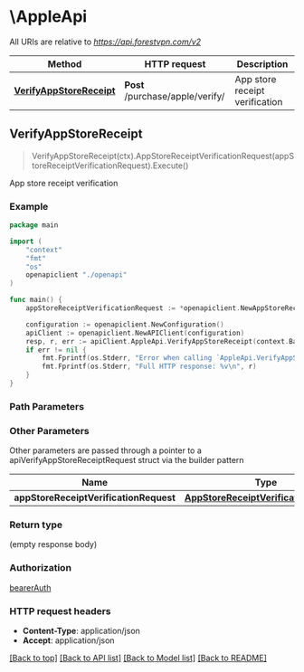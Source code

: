 # \AppleApi

All URIs are relative to *https://api.forestvpn.com/v2*

Method | HTTP request | Description
------------- | ------------- | -------------
[**VerifyAppStoreReceipt**](AppleApi.md#VerifyAppStoreReceipt) | **Post** /purchase/apple/verify/ | App store receipt verification



## VerifyAppStoreReceipt

> VerifyAppStoreReceipt(ctx).AppStoreReceiptVerificationRequest(appStoreReceiptVerificationRequest).Execute()

App store receipt verification

### Example

```go
package main

import (
    "context"
    "fmt"
    "os"
    openapiclient "./openapi"
)

func main() {
    appStoreReceiptVerificationRequest := *openapiclient.NewAppStoreReceiptVerificationRequest(string(123)) // AppStoreReceiptVerificationRequest | 

    configuration := openapiclient.NewConfiguration()
    apiClient := openapiclient.NewAPIClient(configuration)
    resp, r, err := apiClient.AppleApi.VerifyAppStoreReceipt(context.Background()).AppStoreReceiptVerificationRequest(appStoreReceiptVerificationRequest).Execute()
    if err != nil {
        fmt.Fprintf(os.Stderr, "Error when calling `AppleApi.VerifyAppStoreReceipt``: %v\n", err)
        fmt.Fprintf(os.Stderr, "Full HTTP response: %v\n", r)
    }
}
```

### Path Parameters



### Other Parameters

Other parameters are passed through a pointer to a apiVerifyAppStoreReceiptRequest struct via the builder pattern


Name | Type | Description  | Notes
------------- | ------------- | ------------- | -------------
 **appStoreReceiptVerificationRequest** | [**AppStoreReceiptVerificationRequest**](AppStoreReceiptVerificationRequest.md) |  | 

### Return type

 (empty response body)

### Authorization

[bearerAuth](../README.md#bearerAuth)

### HTTP request headers

- **Content-Type**: application/json
- **Accept**: application/json

[[Back to top]](#) [[Back to API list]](../README.md#documentation-for-api-endpoints)
[[Back to Model list]](../README.md#documentation-for-models)
[[Back to README]](../README.md)

